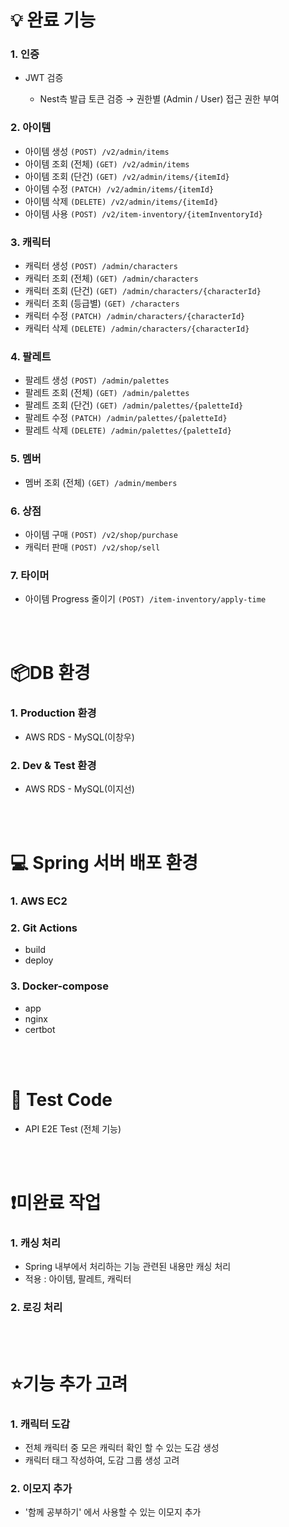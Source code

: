 # 💡 완료 기능

### 1. 인증

- JWT 검증

  - Nest측 발급 토큰 검증 → 권한별 (Admin / User) 접근 권한 부여

### 2. 아이템

- 아이템 생성 `(POST) /v2/admin/items`
- 아이템 조회 (전체) `(GET) /v2/admin/items`
- 아이템 조회 (단건) `(GET) /v2/admin/items/{itemId}`
- 아이템 수정 `(PATCH) /v2/admin/items/{itemId}`
- 아이템 삭제 `(DELETE) /v2/admin/items/{itemId}`
- 아이템 사용 `(POST) /v2/item-inventory/{itemInventoryId}`


### 3. 캐릭터

- 캐릭터 생성 `(POST) /admin/characters`
- 캐릭터 조회 (전체) `(GET) /admin/characters`
- 캐릭터 조회 (단건) `(GET) /admin/characters/{characterId}`
- 캐릭터 조회 (등급별) `(GET) /characters`
- 캐릭터 수정 `(PATCH) /admin/characters/{characterId}`
- 캐릭터 삭제 `(DELETE) /admin/characters/{characterId}`


### 4. 팔레트

- 팔레트 생성 `(POST) /admin/palettes`
- 팔레트 조회 (전체) `(GET) /admin/palettes`
- 팔레트 조회 (단건) `(GET) /admin/palettes/{paletteId}`
- 팔레트 수정 `(PATCH) /admin/palettes/{paletteId}`
- 팔레트 삭제 `(DELETE) /admin/palettes/{paletteId}`

### 5. 멤버

- 멤버 조회 (전체) `(GET) /admin/members`

### 6. 상점

- 아이템 구매 `(POST) /v2/shop/purchase`
- 캐릭터 판매 `(POST) /v2/shop/sell`

### 7. 타이머

- 아이템 Progress 줄이기 `(POST) /item-inventory/apply-time`



<br><br>

# 📦DB 환경

### 1. Production 환경

- AWS RDS - MySQL(이창우)


### 2. Dev & Test 환경

- AWS RDS - MySQL(이지선)


<br><br>

# 💻 Spring 서버 배포 환경

### 1. AWS EC2

### 2. Git Actions
- build
- deploy

### 3. Docker-compose
- app
- nginx
- certbot


<br><br>

# 📝 Test Code

- API E2E Test (전체 기능)


<br><br>

# ❗미완료 작업

### 1. 캐싱 처리
- Spring 내부에서 처리하는 기능 관련된 내용만 캐싱 처리
- 적용 : 아이템, 팔레트, 캐릭터

### 2. 로깅 처리



<br><br>

# ⭐기능 추가 고려

### 1. 캐릭터 도감

- 전체 캐릭터 중 모은 캐릭터 확인 할 수 있는 도감 생성
- 캐릭터 태그 작성하여, 도감 그룹 생성 고려

### 2. 이모지 추가

- '함께 공부하기' 에서 사용할 수 있는 이모지 추가

